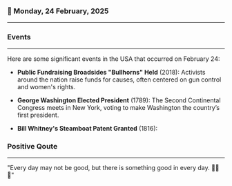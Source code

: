 ### 📅 Monday, 24 February, 2025
------
### Events
------
Here are some significant events in the USA that occurred on February 24:

- **Public Fundraising Broadsides "Bullhorns" Held** (2018): Activists around the nation raise funds for causes, often centered on gun control and women's rights.
  
- **George Washington Elected President** (1789): The Second Continental Congress meets in New York, voting to make Washington the country’s first president.

- **Bill Whitney's Steamboat Patent Granted** (1816):
### Positive Qoute
------
"Every day may not be good, but there is something good in every day. 🌟😊💖"
